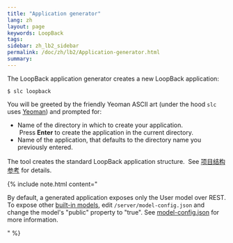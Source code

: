 ```yaml
---
title: "Application generator"
lang: zh
layout: page
keywords: LoopBack
tags:
sidebar: zh_lb2_sidebar
permalink: /doc/zh/lb2/Application-generator.html
summary:
---
```


The LoopBack application generator creates a new LoopBack application:

`$ slc loopback`

You will be greeted by the friendly Yeoman ASCII art (under the hood `slc` uses [Yeoman](http://yeoman.io/)) and prompted for:

*   Name of the directory in which to create your application.  Press **Enter** to create the application in the current directory.
*   Name of the application, that defaults to the directory name you previously entered.

The tool creates the standard LoopBack application structure.  See [项目结构参考](/doc/{{page.lang}}/lb2/6095052.html) for details.

{% include note.html content="

By default, a generated application exposes only the User model over REST. To expose other [built-in models](/doc/zh/lb2/Built-in-models-reference.html), edit `/server/model-config.json` and change the model's \"public\" property to \"true\". See [model-config.json](/doc/zh/lb2/model-config.json.html) for more information.

" %}
